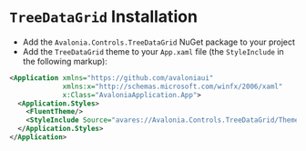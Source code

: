 # `TreeDataGrid` Installation

- Add the `Avalonia.Controls.TreeDataGrid` NuGet package to your project
- Add the `TreeDataGrid` theme to your `App.xaml` file (the `StyleInclude` in the following markup):

```xml
<Application xmlns="https://github.com/avaloniaui"
             xmlns:x="http://schemas.microsoft.com/winfx/2006/xaml"
             x:Class="AvaloniaApplication.App">
  <Application.Styles>
    <FluentTheme/>
    <StyleInclude Source="avares://Avalonia.Controls.TreeDataGrid/Themes/Fluent.axaml"/>
  </Application.Styles>
</Application>
```
